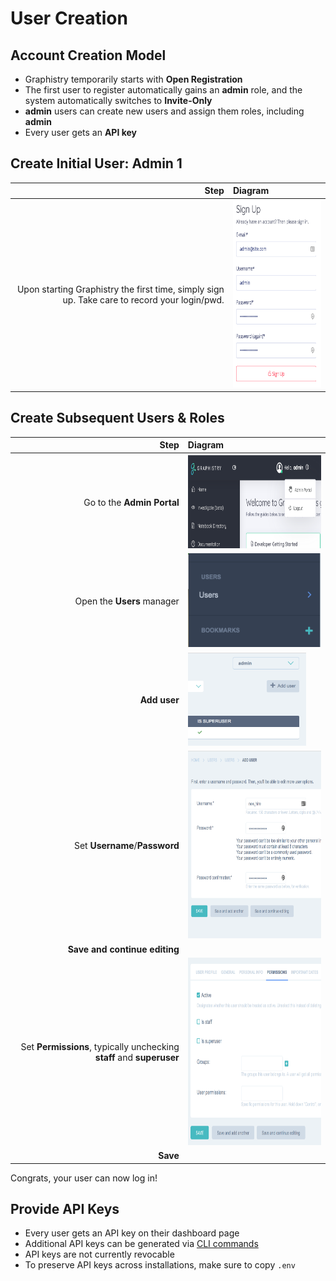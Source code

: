# User Creation

## Account Creation Model

* Graphistry temporarily starts with **Open Registration**
* The first user to register automatically gains an **admin** role, and the system automatically switches to **Invite-Only**
* **admin** users can create new users and assign them roles, including **admin**
* Every user gets an **API key**

## Create Initial User: Admin 1

| Step | Diagram |
| ---: | :------ |
| Upon starting Graphistry the first time, simply sign up. Take care to record your login/pwd. | <img src="img/signup.png" height="300"> |


## Create Subsequent Users & Roles

| Step | Diagram |
| ---: | :----- |
| Go to the **Admin Portal**    | <img src="img/admin.png" height="150">     |
| Open the **Users** manager    | <img src="img/cfg_users.png" height="150"> |
| **Add user**                  | <img src="img/add_user.png" height="150">  |
| Set **Username**/**Password** | <img src="img/set_creds.png" height="300"> |
| **Save and continue editing** |                                            |
| Set **Permissions**, typically unchecking **staff** and **superuser** | <img src="img/set_roles.png" height="300"> |
| **Save**                      |                                            |

Congrats, your user can now log in!

## Provide API Keys

* Every user gets an API key on their dashboard page
* Additional API keys can be generated via [CLI commands](../README.md)
* API keys are not currently revocable
* To preserve API keys across installations, make sure to copy `.env`




